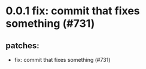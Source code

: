 # 0.0.1 fix: commit that fixes something (#731)

## patches:
* fix: commit that fixes something (#731)

